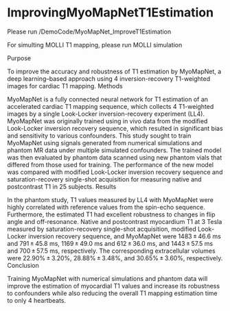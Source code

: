 # ImprovingMyoMapNetT1Estimation

Please run /DemoCode/MyoMapNet_ImproveT1Estimation

For simulting MOLLI T1 mapping, please run MOLLI simulation



Purpose

To improve the accuracy and robustness of T1 estimation by MyoMapNet, a deep learning–based approach using 4 inversion-recovery T1-weighted images for cardiac T1 mapping.
Methods

MyoMapNet is a fully connected neural network for T1 estimation of an accelerated cardiac T1 mapping sequence, which collects 4 T1-weighted images by a single Look-Locker inversion-recovery experiment (LL4). MyoMapNet was originally trained using in vivo data from the modified Look-Locker inversion recovery sequence, which resulted in significant bias and sensitivity to various confounders. This study sought to train MyoMapNet using signals generated from numerical simulations and phantom MR data under multiple simulated confounders. The trained model was then evaluated by phantom data scanned using new phantom vials that differed from those used for training. The performance of the new model was compared with modified Look-Locker inversion recovery sequence and saturation-recovery single-shot acquisition for measuring native and postcontrast T1 in 25 subjects.
Results

In the phantom study, T1 values measured by LL4 with MyoMapNet were highly correlated with reference values from the spin-echo sequence. Furthermore, the estimated T1 had excellent robustness to changes in flip angle and off-resonance. Native and postcontrast myocardium T1 at 3 Tesla measured by saturation-recovery single-shot acquisition, modified Look-Locker inversion recovery sequence, and MyoMapNet were 1483 ± 46.6 ms and 791 ± 45.8 ms, 1169 ± 49.0 ms and 612 ± 36.0 ms, and 1443 ± 57.5 ms and 700 ± 57.5 ms, respectively. The corresponding extracellular volumes were 22.90% ± 3.20%, 28.88% ± 3.48%, and 30.65% ± 3.60%, respectively.
Conclusion

Training MyoMapNet with numerical simulations and phantom data will improve the estimation of myocardial T1 values and increase its robustness to confounders while also reducing the overall T1 mapping estimation time to only 4 heartbeats.
